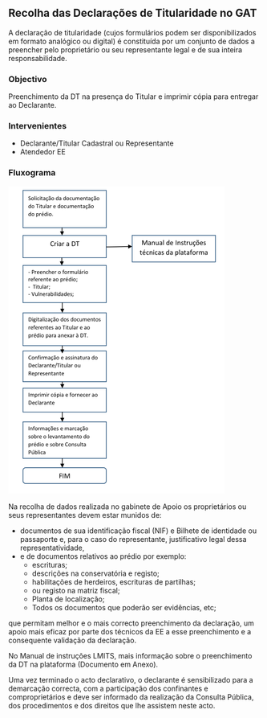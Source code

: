 ## Recolha das Declarações de Titularidade no GAT

A declaração de titularidade \(cujos formulários podem ser disponibilizados em formato analógico ou digital\) é constituída por um conjunto de dados a preencher pelo proprietário ou seu representante legal e de sua inteira responsabilidade.

### Objectivo

Preenchimento da DT na presença do Titular e imprimir cópia para entregar ao Declarante.

### Intervenientes

* Declarante/Titular Cadastral ou Representante
* Atendedor EE

### Fluxograma

![](/assets/recolhaDTgab.PNG)

Na recolha de dados realizada no gabinete de Apoio os proprietários ou seus representantes devem estar munidos de:

* documentos de sua identificação fiscal \(NIF\) e Bilhete de identidade ou passaporte
   e, para o caso do representante, justificativo legal dessa representatividade,
* e de documentos relativos ao prédio por exemplo:
  * escrituras;
  * descrições na conservatória e registo;
  * habilitações de herdeiros, escrituras de partilhas;
  * ou registo na matriz fiscal;
  * Planta de localização;
  * Todos os documentos que poderão ser evidências, etc;

que permitam melhor e o mais correcto preenchimento da declaração, um apoio mais eficaz por parte dos técnicos da EE a esse preenchimento e a consequente validação da declaração.

No Manual de instruções LMITS, mais informação sobre o preenchimento da DT na plataforma \(Documento em Anexo\).

Uma vez terminado o acto declarativo, o declarante é sensibilizado para a demarcação correcta, com a participação dos confinantes e comproprietários e deve ser informado da realização da Consulta Pública, dos procedimentos e dos direitos que lhe assistem neste acto.

